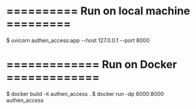 ========== Run on local machine =========
=========================================
$ uvicorn authen_access:app --host 127.0.0.1 --port 8000



============= Run on Docker =============
=========================================
$ docker build -it authen_access .
$ docker run -dp 8000:8000 authen_access
